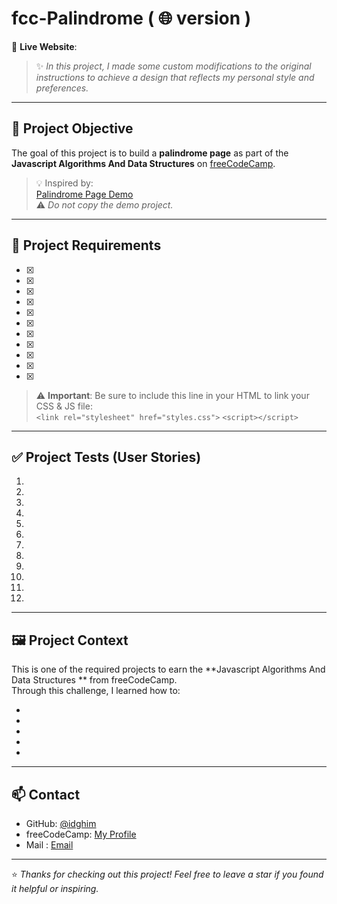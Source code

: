 # fcc-Palindrome ( 🌐 version ) 

🔗 **Live Website**: []()

> ✨ *In this project, I made some custom modifications to the original instructions to achieve a design that reflects my personal style and preferences.*

---
## 🎯 Project Objective

The goal of this project is to build a **palindrome page** as part of the **Javascript Algorithms And Data Structures** on [freeCodeCamp](https://www.freecodecamp.org/).

> 💡 Inspired by:  
[Palindrome Page Demo](https://palindrome-checker.freecodecamp.rocks/)  
⚠️ *Do not copy the demo project.*

---

## 📌 Project Requirements

- [x] 
- [x] 
- [x] 
- [x] 
- [x] 
- [x] 
- [x] 
- [x] 
- [x] 
- [x] 
- [x] 

> ⚠️ **Important**: Be sure to include this line in your HTML to link your CSS & JS file:  
> `<link rel="stylesheet" href="styles.css">`
> `<script></script>`

---

## ✅ Project Tests (User Stories)

1. 
2. 
3. 
4. 
5. 
6. 
7. 
8. 
9. 
10. 
11. 
12. 

---

## 🖼️ Project Context

This is one of the required projects to earn the **Javascript Algorithms And Data Structures ** from freeCodeCamp.  
Through this challenge, I learned how to:

-  
-   
-  
-   
- 

---

## 📫 Contact

- GitHub: [@idghim](https://github.com/idghim)  
- freeCodeCamp: [My Profile](https://www.freecodecamp.org/IchemD)
- Mail : [Email](ichemdghim@gmail.com)

---

⭐ *Thanks for checking out this project! Feel free to leave a star if you found it helpful or inspiring.*


